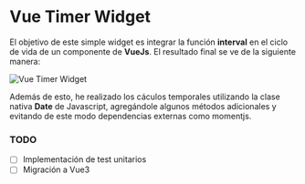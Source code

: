 # Vue Timer Widget

El objetivo de este simple widget es integrar la función **interval** en el ciclo de vida de un componente de **VueJs**. El resultado final se ve de la siguiente manera:

![Vue Timer Widget](https://i.ibb.co/0Xhmkvy/vue-timer-widget.png)

Además de esto, he realizado los cáculos temporales utilizando la clase nativa **Date** de Javascript, agregándole algunos métodos adicionales y evitando de este modo dependencias externas como momentjs.


### TODO
- [ ] Implementación de test unitarios
- [ ] Migración a Vue3

